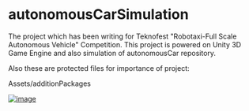 # autonomousCarSimulation

The project which has been writing for Teknofest "Robotaxi-Full Scale Autonomous Vehicle" Competition. This project is powered on Unity 3D Game Engine and also simulation of autonomousCar repository.

Also these are protected files for importance of project:

Assets/additionPackages

[![image](https://i.hizliresim.com/7NWuhZ.png)](https://hizliresim.com/7NWuhZ)
